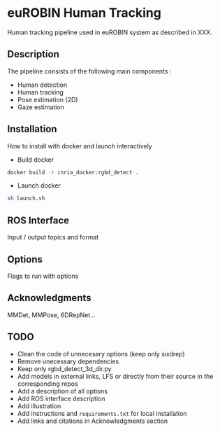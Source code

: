# euROBIN Human Tracking

Human tracking pipeline used in euROBIN system as described in XXX.

## Description

The pipeline consists of the following main components :
- Human detection
- Human tracking
- Pose estimation (2D)
- Gaze estimation

## Installation
How to install with docker and launch interactively

- Build docker

```bash
docker build -t inria_docker:rgbd_detect .
```

- Launch docker

```bash
sh launch.sh
```

## ROS Interface
Input / output topics and format

## Options
Flags to run with options

## Acknowledgments
MMDet, MMPose, 6DRepNet...


## TODO
- Clean the code of unnecesary options (keep only sixdrep)
- Remove unecessary dependencies
- Keep only rgbd_detect_3d_dir.py
- Add models in external links, LFS or directly from their source in the corresponding repos
- Add a description of all options
- Add ROS interface description
- Add illustration
- Add instructions and `requirements.txt` for local installation
- Add links and citations in Acknowledgments section